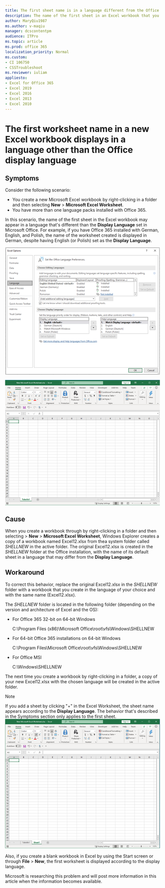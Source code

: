 ```yaml
---
title: The first sheet name is in a language different from the Office display language
description: The name of the first sheet in an Excel workbook that you create through right-clicking in a folder may be in a language that's different from the Office display language.
author: MaryQiu1987
ms.author: v-maqiu
manager: dcscontentpm 
audience: ITPro 
ms.topic: article 
ms.prod: office 365
localization_priority: Normal
ms.custom: 
- CI 106750
- CSSTroubleshoot
ms.reviewer: iuliam
appliesto:
- Excel for Office 365
- Excel 2019
- Excel 2016
- Excel 2013
- Excel 2010
---
```


# The first worksheet name in a new Excel workbook displays in a language other than the Office display language

## Symptoms

Consider the following scenario:

- You create a new Microsoft Excel workbook by right-clicking in a folder and then selecting **New** > **Microsoft Excel Worksheet**.
- You have more than one language packs installed with Office 365.

In this scenario, the name of the first sheet in the Excel workbook may appear in a language that's different than the **Display Language** set in Microsoft Office. For example, if you have Office 365 installed with German, English, and Polish, the name of the worksheet created is displayed in German, despite having English (or Polish) set as the **Display Language**.

![Office display language](./media/first-sheet-name-displays-different-language/display-language.png)

![The first sheet name shows different language](./media/first-sheet-name-displays-different-language/name-example.png)

## Cause

When you create a workbook through by right-clicking in a folder and then selecting > **New** > **Microsoft Excel Worksheet**, Windows Explorer creates a copy of a workbook named Excel12.xlsx from thea system folder called *SHELLNEW* in the active folder. The original Excel12.xlsx is created in the *SHELLNEW* folder at the Office installation, with the name of its default sheet in a language that may differ from the **Display Language**.

## Workaround

To correct this behavior, replace the original Excel12.xlsx in the *SHELLNEW* folder with a workbook that you create in the language of your choice and with the same name (Excel12.xlsx).

The *SHELLNEW* folder is located in the following folder (depending on the version and architecture of Excel and the OS):

- For Office 365 32-bit on 64-bit Windows

  C:\Program Files (x86)\Microsoft Office\root\vfs\Windows\SHELLNEW

- For 64-bit Office 365 installations on 64-bit Windows

  C:\Program Files\Microsoft Office\root\vfs\Windows\SHELLNEW

- For Office MSI

  C:\Windows\SHELLNEW

The next time you create a workbook by right-clicking in a folder, a copy of your new Excel12.xlsx with the chosen language will be created in the active folder.

> [!NOTE]
> If you add a sheet by clicking "+" in the Excel Worksheet, the sheet name appears according to the **Display Language**. The behavior that's described in the Symptoms section only applies to the first sheet.
> ![The second sheet name shows correct language](./media/first-sheet-name-displays-different-language/second-sheet.png)

Also, if you create a blank workbook in Excel by using the Start screen or through **File** > **New**, the first worksheet is displayed according to the display language.

Microsoft is researching this problem and will post more information in this article when the information becomes available.